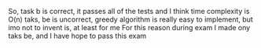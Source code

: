 So, 
task b is correct, it passes all of the tests and I think time complexity is O(n)
taks, be is uncorrect, greedy algorithm is really easy to implement, but imo not to invent is, at least for me
For this reason during exam I made ony taks be, and I have hope to pass this exam
